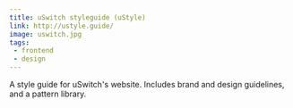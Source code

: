 ```yaml
---
title: uSwitch styleguide (uStyle)
link: http://ustyle.guide/
image: uswitch.jpg
tags:
 - frontend
 - design
---
```


A style guide for uSwitch's website. Includes brand and design guidelines, and a pattern library.
